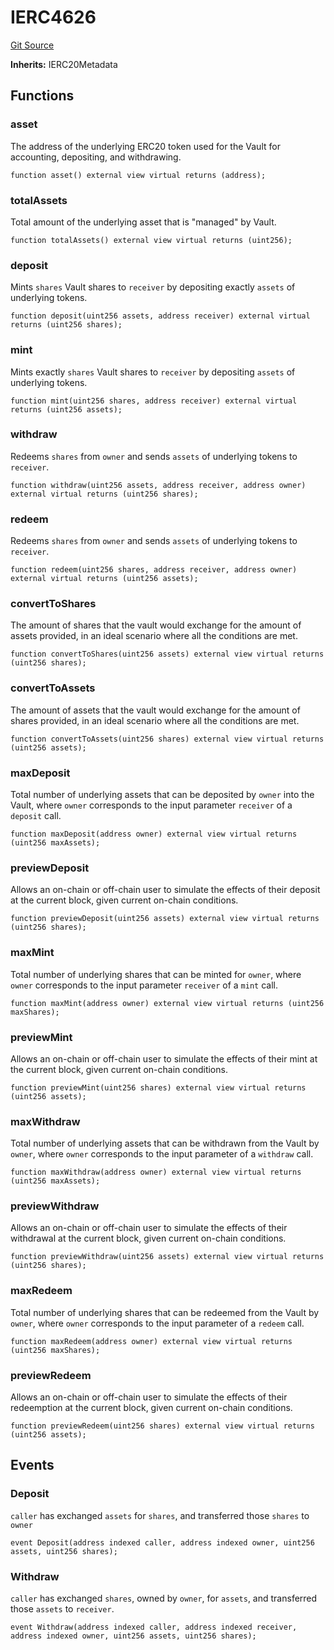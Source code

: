 # IERC4626
[Git Source](https://github.com/alchemix-finance/alchemix-v2-dao/blob/d8d0b0d485c418b8ae578e8607716a71a6b37bf6/src/interfaces/IERC4626.sol)

**Inherits:**
IERC20Metadata


## Functions
### asset

The address of the underlying ERC20 token used for
the Vault for accounting, depositing, and withdrawing.


```solidity
function asset() external view virtual returns (address);
```

### totalAssets

Total amount of the underlying asset that
is "managed" by Vault.


```solidity
function totalAssets() external view virtual returns (uint256);
```

### deposit

Mints `shares` Vault shares to `receiver` by
depositing exactly `assets` of underlying tokens.


```solidity
function deposit(uint256 assets, address receiver) external virtual returns (uint256 shares);
```

### mint

Mints exactly `shares` Vault shares to `receiver`
by depositing `assets` of underlying tokens.


```solidity
function mint(uint256 shares, address receiver) external virtual returns (uint256 assets);
```

### withdraw

Redeems `shares` from `owner` and sends `assets`
of underlying tokens to `receiver`.


```solidity
function withdraw(uint256 assets, address receiver, address owner) external virtual returns (uint256 shares);
```

### redeem

Redeems `shares` from `owner` and sends `assets`
of underlying tokens to `receiver`.


```solidity
function redeem(uint256 shares, address receiver, address owner) external virtual returns (uint256 assets);
```

### convertToShares

The amount of shares that the vault would
exchange for the amount of assets provided, in an
ideal scenario where all the conditions are met.


```solidity
function convertToShares(uint256 assets) external view virtual returns (uint256 shares);
```

### convertToAssets

The amount of assets that the vault would
exchange for the amount of shares provided, in an
ideal scenario where all the conditions are met.


```solidity
function convertToAssets(uint256 shares) external view virtual returns (uint256 assets);
```

### maxDeposit

Total number of underlying assets that can
be deposited by `owner` into the Vault, where `owner`
corresponds to the input parameter `receiver` of a
`deposit` call.


```solidity
function maxDeposit(address owner) external view virtual returns (uint256 maxAssets);
```

### previewDeposit

Allows an on-chain or off-chain user to simulate
the effects of their deposit at the current block, given
current on-chain conditions.


```solidity
function previewDeposit(uint256 assets) external view virtual returns (uint256 shares);
```

### maxMint

Total number of underlying shares that can be minted
for `owner`, where `owner` corresponds to the input
parameter `receiver` of a `mint` call.


```solidity
function maxMint(address owner) external view virtual returns (uint256 maxShares);
```

### previewMint

Allows an on-chain or off-chain user to simulate
the effects of their mint at the current block, given
current on-chain conditions.


```solidity
function previewMint(uint256 shares) external view virtual returns (uint256 assets);
```

### maxWithdraw

Total number of underlying assets that can be
withdrawn from the Vault by `owner`, where `owner`
corresponds to the input parameter of a `withdraw` call.


```solidity
function maxWithdraw(address owner) external view virtual returns (uint256 maxAssets);
```

### previewWithdraw

Allows an on-chain or off-chain user to simulate
the effects of their withdrawal at the current block,
given current on-chain conditions.


```solidity
function previewWithdraw(uint256 assets) external view virtual returns (uint256 shares);
```

### maxRedeem

Total number of underlying shares that can be
redeemed from the Vault by `owner`, where `owner` corresponds
to the input parameter of a `redeem` call.


```solidity
function maxRedeem(address owner) external view virtual returns (uint256 maxShares);
```

### previewRedeem

Allows an on-chain or off-chain user to simulate
the effects of their redeemption at the current block,
given current on-chain conditions.


```solidity
function previewRedeem(uint256 shares) external view virtual returns (uint256 assets);
```

## Events
### Deposit
`caller` has exchanged `assets` for `shares`, and transferred those `shares` to `owner`


```solidity
event Deposit(address indexed caller, address indexed owner, uint256 assets, uint256 shares);
```

### Withdraw
`caller` has exchanged `shares`, owned by `owner`, for
`assets`, and transferred those `assets` to `receiver`.


```solidity
event Withdraw(address indexed caller, address indexed receiver, address indexed owner, uint256 assets, uint256 shares);
```

